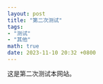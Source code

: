 ```yaml
---
layout: post
title: "第二次测试"
tags: 
- "测试"
- "其他"
math: true
date: 2023-11-10 20:32 +0800
---
```

这是第二次测试本网站。


